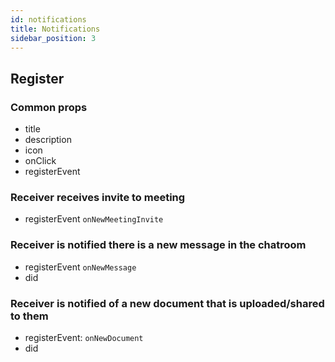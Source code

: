```yaml
---
id: notifications
title: Notifications
sidebar_position: 3
---
```


## Register

### Common props

- title
- description
- icon
- onClick
- registerEvent

### Receiver receives invite to meeting

- registerEvent `onNewMeetingInvite`

### Receiver is notified there is a new message in the chatroom

- registerEvent `onNewMessage`
- did

### Receiver is notified of a new document that is uploaded/shared to them

- registerEvent: `onNewDocument`
- did

<!-- @import "[TOC]" {cmd="toc" depthFrom=1 depthTo=6 orderedList=false} -->
